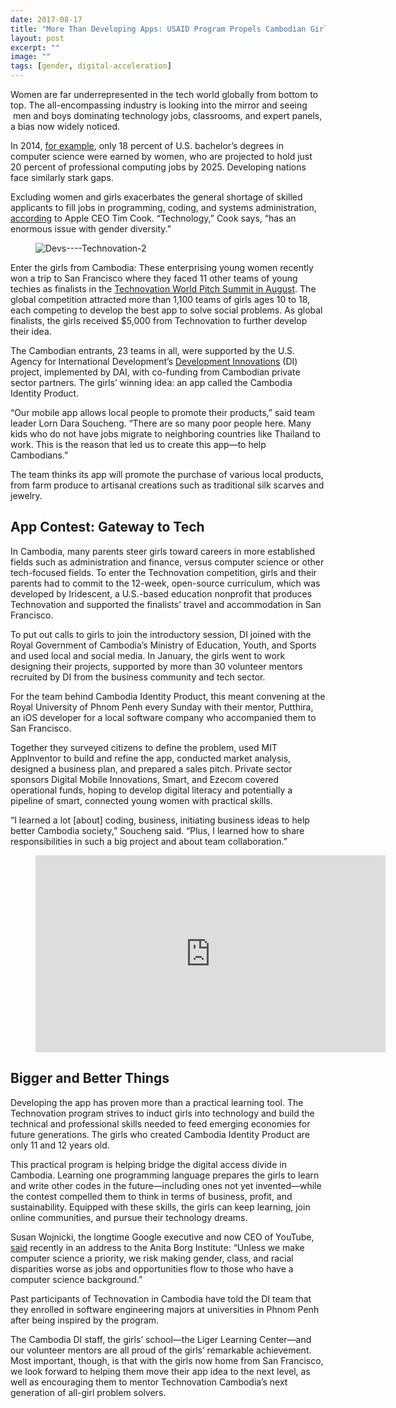 ```yaml
---
date: 2017-08-17
title: "More Than Developing Apps: USAID Program Propels Cambodian Girls Into Global Technology Finals"
layout: post
excerpt: ""
image: ""
tags: [gender, digital-acceleration]
---
```

<p>Women are far underrepresented in the tech world globally from bottom to top. The all-encompassing industry is looking into the mirror and seeing  men and boys dominating technology jobs, classrooms, and expert panels, a bias now widely noticed.</p><p>In 2014, <a href="https://www.usnews.com/news/data-mine/articles/2016-10-20/study-computer-science-gender-gap-widens-despite-increase-in-jobs">for example</a>, only 18 percent of U.S. bachelor’s degrees in computer science were earned by women, who are projected to hold just 20 percent of professional computing jobs by 2025. Developing nations face similarly stark gaps.</p><p>Excluding women and girls exacerbates the general shortage of skilled applicants to fill jobs in programming, coding, and systems administration, <a href="https://www.technologyreview.com/s/608090/tim-cook-apple-isnt-falling-behind-its-just-not-ready-to-talk-about-the-future/">according</a> to Apple CEO Tim Cook. “Technology,” Cook says, “has an enormous issue with gender diversity.”</p><figure class="kg-card kg-image-card"><img src="https://pubs.ghost.io/uploads/Devs----Technovation-2.jpg" class="kg-image" alt="Devs----Technovation-2" loading="lazy" title="Team members from the Cambodia Identity Project: Mariya Chan Phan, Sabda Serei Yos, Soucheng Dara Lorn, Socheata Chea, and Leza Sorn."></figure><p>Enter the girls from Cambodia: These enterprising young women recently won a trip to San Francisco where they faced 11 other teams of young techies as finalists in the <a href="http://technovationchallenge.org/world-pitch/">Technovation World Pitch Summit in August</a>. The global competition attracted more than 1,100 teams of girls ages 10 to 18, each competing to develop the best app to solve social problems. As global finalists, the girls received $5,000 from Technovation to further develop their idea.</p><p>The Cambodian entrants, 23 teams in all, were supported by the U.S. Agency for International Development’s <a href="https://www.dai.com/our-work/projects/cambodia-development-innovations">Development Innovations</a> (DI) project, implemented by DAI, with co-funding from Cambodian private sector partners. The girls’ winning idea: an app called the Cambodia Identity Product.</p><p>“Our mobile app allows local people to promote their products,” said team leader Lorn Dara Soucheng. “There are so many poor people here. Many kids who do not have jobs migrate to neighboring countries like Thailand to work. This is the reason that led us to create this app—to help Cambodians.”</p><p>The team thinks its app will promote the purchase of various local products, from farm produce to artisanal creations such as traditional silk scarves and jewelry.</p><h2 id="app-contest-gateway-to-tech">App Contest: Gateway to Tech</h2><p>In Cambodia, many parents steer girls toward careers in more established fields such as administration and finance, versus computer science or other tech-focused fields. To enter the Technovation competition, girls and their parents had to commit to the 12-week, open-source curriculum, which was developed by Iridescent, a U.S.-based education nonprofit that produces Technovation and supported the finalists’ travel and accommodation in San Francisco.</p><p>To put out calls to girls to join the introductory session, DI joined with the Royal Government of Cambodia’s Ministry of Education, Youth, and Sports and used local and social media. In January, the girls went to work designing their projects, supported by more than 30 volunteer mentors recruited by DI from the business community and tech sector.</p><p>For the team behind Cambodia Identity Product, this meant convening at the Royal University of Phnom Penh every Sunday with their mentor, Putthira, an iOS developer for a local software company who accompanied them to San Francisco.</p><p>Together they surveyed citizens to define the problem, used MIT AppInventor to build and refine the app, conducted market analysis, designed a business plan, and prepared a sales pitch. Private sector sponsors Digital Mobile Innovations, Smart, and Ezecom covered operational funds, hoping to develop digital literacy and potentially a pipeline of smart, connected young women with practical skills.</p><p>“I learned a lot [about] coding, business, initiating business ideas to help better Cambodia society,” Soucheng said. “Plus, I learned how to share responsibilities in such a big project and about team collaboration.”</p><figure class="kg-card kg-embed-card"><iframe width="560" height="315" src="https://www.youtube.com/embed/6nP7En-NRJo" frameborder="0" allowfullscreen=""></iframe></figure><h2 id="bigger-and-better-things">Bigger and Better Things</h2><p>Developing the app has proven more than a practical learning tool. The Technovation program strives to induct girls into technology and build the technical and professional skills needed to feed emerging economies for future generations. The girls who created Cambodia Identity Product are only 11 and 12 years old.</p><p>This practical program is helping bridge the digital access divide in Cambodia. Learning one programming language prepares the girls to learn and write other codes in the future—including ones not yet invented—while the contest compelled them to think in terms of business, profit, and sustainability. Equipped with these skills, the girls can keep learning, join online communities, and pursue their technology dreams.</p><p>Susan Wojnicki, the longtime Google executive and now CEO of YouTube, <a href="http://www.huffingtonpost.com/susan-wojcicki/tech-industry-gender-gap_b_9089472.html">said</a> recently in an address to the Anita Borg Institute: “Unless we make computer science a priority, we risk making gender, class, and racial disparities worse as jobs and opportunities flow to those who have a computer science background.”</p><p>Past participants of Technovation in Cambodia have told the DI team that they enrolled in software engineering majors at universities in Phnom Penh after being inspired by the program.</p><p>The Cambodia DI staff, the girls’ school—the Liger Learning Center—and our volunteer mentors are all proud of the girls’ remarkable achievement. Most important, though, is that with the girls now home from San Francisco, we look forward to helping them move their app idea to the next level, as well as encouraging them to mentor Technovation Cambodia’s next generation of all-girl problem solvers.</p>
  
